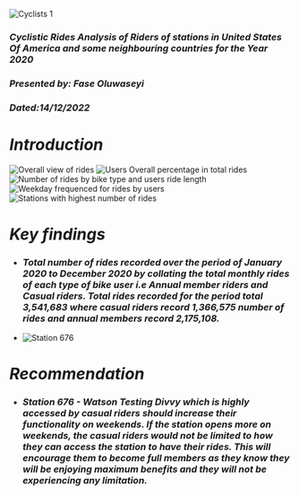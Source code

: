 ![Cyclists 1](https://github.com/SEYI-FASE/Belladata/assets/134503256/860a78fe-6447-4bff-93ee-d58304c72757)

### *Cyclistic Rides Analysis of Riders of stations in United States Of America and some neighbouring countries for the Year 2020*
### *Presented by: Fase Oluwaseyi*
### *Dated:14/12/2022*

# *Introduction*
![Overall view of rides](https://github.com/SEYI-FASE/Belladata/assets/134503256/27dbe062-9763-487c-b168-57a8e4e49cf7)
![Users Overall percentage in total rides](https://github.com/SEYI-FASE/Belladata/assets/134503256/88cfc3c4-4e11-4bc0-bfe9-e64042946726)
![Number of rides by bike type and users ride length  ](https://github.com/SEYI-FASE/Belladata/assets/134503256/5cc14c74-1b1d-411b-9a7c-e7ae0ee1ec9a)
![Weekday frequenced for rides by users ](https://github.com/SEYI-FASE/Belladata/assets/134503256/55ce44d4-a0ae-4f07-978f-9e4455873ad0)
![Stations with highest number of rides ](https://github.com/SEYI-FASE/Belladata/assets/134503256/949bd393-a8eb-447d-bbf3-1975defa436d)

# *Key findings*
* ### *Total number of rides recorded over the period of January 2020 to December 2020 by collating the total monthly rides of each type of bike user i.e Annual member riders and Casual riders. Total rides recorded for the period total 3,541,683 where casual riders record 1,366,575 number of rides and annual members record 2,175,108.*
* ![Station 676 ](https://github.com/SEYI-FASE/Belladata/assets/134503256/3741ef23-c59b-47ce-aeb3-ba21e369f218)

# *Recommendation*
* ### *Station 676 - Watson Testing Divvy which is highly accessed by casual riders should increase their functionality on weekends. If the station opens more on weekends, the casual riders would not be limited to how they can access the station to have their rides. This will encourage them to become full members as they know they will be enjoying maximum benefits and they will not be experiencing any limitation.*
